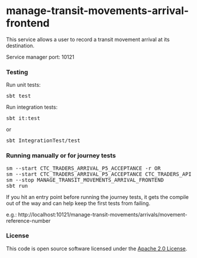 
# manage-transit-movements-arrival-frontend

This service allows a user to record a transit movement arrival at its destination.

Service manager port: 10121

### Testing

Run unit tests:
<pre>sbt test</pre>  
Run integration tests:  
<pre>sbt it:test</pre>  
or
<pre>sbt IntegrationTest/test</pre>  

### Running manually or for journey tests

<pre>
sm --start CTC_TRADERS_ARRIVAL_P5_ACCEPTANCE -r OR
sm --start CTC_TRADERS_ARRIVAL_P5_ACCEPTANCE CTC_TRADERS_API -r // with API running
sm --stop MANAGE_TRANSIT_MOVEMENTS_ARRIVAL_FRONTEND
sbt run
</pre>

If you hit an entry point before running the journey tests, it gets the compile out of the way and can help keep the first tests from failing.  

e.g.: http://localhost:10121/manage-transit-movements/arrivals/movement-reference-number

### License

This code is open source software licensed under the [Apache 2.0 License]("http://www.apache.org/licenses/LICENSE-2.0.html").

